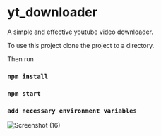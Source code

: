 # yt_downloader
A simple and effective youtube video downloader.

To use this project clone the project to a directory.

Then run

### `npm install`

### `npm start`

### `add necessary environment variables`

![Screenshot (16)](https://user-images.githubusercontent.com/37154390/115262521-41e74d80-a152-11eb-8233-fd13dec48565.png)
